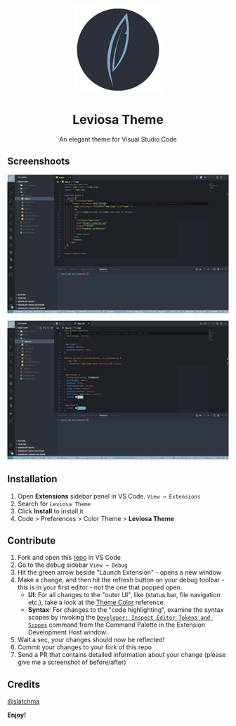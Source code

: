 <p align="center">
    <img width=200px height=200px src="icons/leviosa-logo.png" alt="Leviosa logo">
</p>

<h1 align="center">Leviosa Theme</h1>
<div align="center">
An elegant theme for Visual Studio Code
</div>

## Screenshoots

<p align="center">
    <img src="images/javascript-style.png" alt="Leviosa logo">
</p>

<p align="center">
    <img src="images/css-style.png" alt="Leviosa logo">
</p>

## Installation

1. Open **Extensions** sidebar panel in VS Code. `View → Extensions`
2. Search for `Leviosa Theme`
3. Click **Install** to install it
4. Code > Preferences > Color Theme > **Leviosa Theme**

## Contribute

1. Fork and open this [repo](https://github.com/slatchma/leviosa-theme) in VS Code
2. Go to the debug sidebar `View → Debug`
3. Hit the green arrow beside "Launch Extension" - opens a new window
4. Make a change, and then hit the refresh button on your debug toolbar - this is in your first editor - not the one that popped open.
    - **UI**: For all changes to the "outer UI", like (status bar, file navigation etc.), take a look at the [Theme Color](https://code.visualstudio.com/api/references/theme-color) reference.
    - **Syntax**: For changes to the "code highlighting", examine the syntax scopes by invoking the [`Developer: Inspect Editor Tokens and Scopes`](https://code.visualstudio.com/api/language-extensions/syntax-highlight-guide#scope-inspector) command from the Command Palette in the Extension Development Host window.
5. Wait a sec, your changes should now be reflected!
6. Commit your changes to your fork of this repo
7. Send a PR that contains detailed information about your change (please give me a screenshot of before/after)

## Credits

[@slatchma](https://github.com/slatchma)

**Enjoy!**
